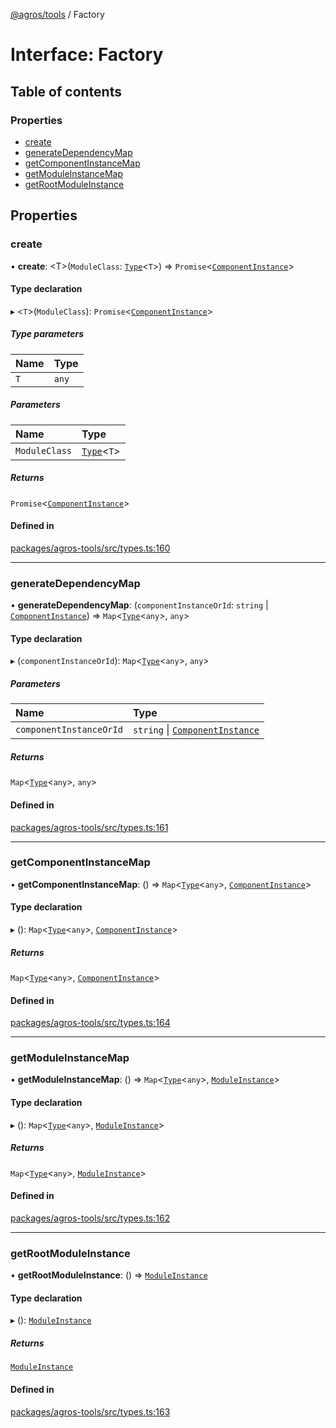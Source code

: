 [@agros/tools](../index.md) / Factory

# Interface: Factory

## Table of contents

### Properties

- [create](Factory.md#create)
- [generateDependencyMap](Factory.md#generatedependencymap)
- [getComponentInstanceMap](Factory.md#getcomponentinstancemap)
- [getModuleInstanceMap](Factory.md#getmoduleinstancemap)
- [getRootModuleInstance](Factory.md#getrootmoduleinstance)

## Properties

### <a id="create" name="create"></a> create

• **create**: <T\>(`ModuleClass`: [`Type`](../index.md#type)<`T`\>) => `Promise`<[`ComponentInstance`](../classes/ComponentInstance.md)\>

#### Type declaration

▸ <`T`\>(`ModuleClass`): `Promise`<[`ComponentInstance`](../classes/ComponentInstance.md)\>

##### Type parameters

| Name | Type |
| :------ | :------ |
| `T` | `any` |

##### Parameters

| Name | Type |
| :------ | :------ |
| `ModuleClass` | [`Type`](../index.md#type)<`T`\> |

##### Returns

`Promise`<[`ComponentInstance`](../classes/ComponentInstance.md)\>

#### Defined in

[packages/agros-tools/src/types.ts:160](https://github.com/agrosjs/agros/blob/f9f7678/packages/agros-tools/src/types.ts#L160)

___

### <a id="generatedependencymap" name="generatedependencymap"></a> generateDependencyMap

• **generateDependencyMap**: (`componentInstanceOrId`: `string` \| [`ComponentInstance`](../classes/ComponentInstance.md)) => `Map`<[`Type`](../index.md#type)<`any`\>, `any`\>

#### Type declaration

▸ (`componentInstanceOrId`): `Map`<[`Type`](../index.md#type)<`any`\>, `any`\>

##### Parameters

| Name | Type |
| :------ | :------ |
| `componentInstanceOrId` | `string` \| [`ComponentInstance`](../classes/ComponentInstance.md) |

##### Returns

`Map`<[`Type`](../index.md#type)<`any`\>, `any`\>

#### Defined in

[packages/agros-tools/src/types.ts:161](https://github.com/agrosjs/agros/blob/f9f7678/packages/agros-tools/src/types.ts#L161)

___

### <a id="getcomponentinstancemap" name="getcomponentinstancemap"></a> getComponentInstanceMap

• **getComponentInstanceMap**: () => `Map`<[`Type`](../index.md#type)<`any`\>, [`ComponentInstance`](../classes/ComponentInstance.md)\>

#### Type declaration

▸ (): `Map`<[`Type`](../index.md#type)<`any`\>, [`ComponentInstance`](../classes/ComponentInstance.md)\>

##### Returns

`Map`<[`Type`](../index.md#type)<`any`\>, [`ComponentInstance`](../classes/ComponentInstance.md)\>

#### Defined in

[packages/agros-tools/src/types.ts:164](https://github.com/agrosjs/agros/blob/f9f7678/packages/agros-tools/src/types.ts#L164)

___

### <a id="getmoduleinstancemap" name="getmoduleinstancemap"></a> getModuleInstanceMap

• **getModuleInstanceMap**: () => `Map`<[`Type`](../index.md#type)<`any`\>, [`ModuleInstance`](../classes/ModuleInstance.md)\>

#### Type declaration

▸ (): `Map`<[`Type`](../index.md#type)<`any`\>, [`ModuleInstance`](../classes/ModuleInstance.md)\>

##### Returns

`Map`<[`Type`](../index.md#type)<`any`\>, [`ModuleInstance`](../classes/ModuleInstance.md)\>

#### Defined in

[packages/agros-tools/src/types.ts:162](https://github.com/agrosjs/agros/blob/f9f7678/packages/agros-tools/src/types.ts#L162)

___

### <a id="getrootmoduleinstance" name="getrootmoduleinstance"></a> getRootModuleInstance

• **getRootModuleInstance**: () => [`ModuleInstance`](../classes/ModuleInstance.md)

#### Type declaration

▸ (): [`ModuleInstance`](../classes/ModuleInstance.md)

##### Returns

[`ModuleInstance`](../classes/ModuleInstance.md)

#### Defined in

[packages/agros-tools/src/types.ts:163](https://github.com/agrosjs/agros/blob/f9f7678/packages/agros-tools/src/types.ts#L163)
